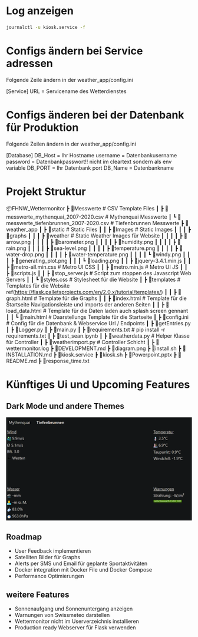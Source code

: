 
# Log anzeigen
```bash
journalctl -u kiosk.service -f
```

# Configs ändern bei Service adressen
Folgende Zeile ändern in der weather_app/config.ini

[Service]
URL = Servicename des Wetterdienstes

# Configs änderen bei der Datenbank für Produktion
Folgende Zeilen ändern in der weather_app/config.ini

[Database]
DB_Host = Ihr Hostname
username = Datenbankusername
password = Datenbankpasswort!! nicht im cleartext sondern als env variable 
DB_PORT = Ihr Datenbank port 
DB_Name = Datenbankname




# Projekt Struktur
📦FHNW_Wettermonitor 
 ┣ 📂Messwerte                                                # CSV Template Files
 ┃ ┣ 📜messwerte_mythenquai_2007-2020.csv                     # Mythenquai Messwerte
 ┃ ┗ 📜messwerte_tiefenbrunnen_2007-2020.csv                  # Tiefenbrunnen Messwerte
 ┣ 📂weather_app
 ┃ ┣ 📂static                                                 # Static Files
 ┃ ┃ ┣ 📂Images                                               # Static Images
 ┃ ┃ ┃ ┣ 📂graphs
 ┃ ┃ ┃ ┣ 📂weather                                            # Static Weather Images für Website
 ┃ ┃ ┃ ┃ ┣ 📜arrow.png
 ┃ ┃ ┃ ┃ ┣ 📜barometer.png
 ┃ ┃ ┃ ┃ ┣ 📜humidity.png
 ┃ ┃ ┃ ┃ ┣ 📜rain.png
 ┃ ┃ ┃ ┃ ┣ 📜sea-level.png
 ┃ ┃ ┃ ┃ ┣ 📜temperature.png
 ┃ ┃ ┃ ┃ ┣ 📜water-drop.png
 ┃ ┃ ┃ ┃ ┣ 📜water-temperature.png
 ┃ ┃ ┃ ┃ ┗ 📜windy.png
 ┃ ┃ ┃ ┣ 📜generating_plot.png
 ┃ ┃ ┃ ┗ 📜loading.png
 ┃ ┃ ┣ 📜jquery-3.4.1.min.js
 ┃ ┃ ┣ 📜metro-all.min.css                                      # Metro UI CSS
 ┃ ┃ ┣ 📜metro.min.js                                           # Metro UI JS
 ┃ ┃ ┣ 📜scripts.js
 ┃ ┃ ┣ 📜stop_server.js                                         # Script zum stoppen des Javascript Web Servers 
 ┃ ┃ ┗ 📜styles.css                                             # Stylesheet für die Website
 ┃ ┣ 📂templates                                                # Templates für die Website ref(https://flask.palletsprojects.com/en/2.0.x/tutorial/templates/)
 ┃ ┃ ┣ 📜graph.html                                             # Template für die Graphs
 ┃ ┃ ┣ 📜index.html                                             # Template für die Startseite Navigationsleiste und imports der anderen Seiten
 ┃ ┃ ┣ 📜load_data.html                                         # Template für die Daten laden auch splash screen gennant
 ┃ ┃ ┗ 📜main.html                                              # Daarstellungs Template für die Startseite
 ┃ ┣ 📜config.ini                                               # Config für die Datenbank & Webservice Url / Endpoints
 ┃ ┣ 📜getEntries.py
 ┃ ┣ 📜Logger.py
 ┃ ┣ 📜main.py
 ┃ ┣ 📜requirements.txt                                          # pip install -r requirements.txt 
 ┃ ┣ 📜test_sean.ipynb
 ┃ ┣ 📜weatherdata.py                                            # Helper Klasse für Controller
 ┃ ┣ 📜weatherimport.py                                          # Controller Schicht
 ┃ ┣ 📜wettermonitor.log
 ┣ 📜DEVELOPMENT.md
 ┣ 📜diagram.png
 ┣ 📜install.sh
 ┣ 📜INSTALLATION.md
 ┣ 📜kiosk.service
 ┣ 📜kiosk.sh
 ┣ 📜Powerpoint.pptx
 ┣ 📜README.md
 ┣ 📜response_time.txt                                          





# Künftiges Ui und Upcoming Features
## Dark Mode und andere Themes
![image info](./dark_mode.png)

## Roadmap
- User Feedback implementieren
- Satelliten Bilder für Graphs
- Alerts per SMS und Email für geplante Sportaktivitäten
- Docker integration mit Docker File und Docker Compose 
- Performance Optimierungen

## weitere Features
 - Sonnenaufgang und Sonnenuntergang anzeigen
 - Warnungen von Swissmeteo darstellen
 - Wettermonitor nicht im Userverzeichnis installieren
 - Production ready Webserver für Flask verwenden